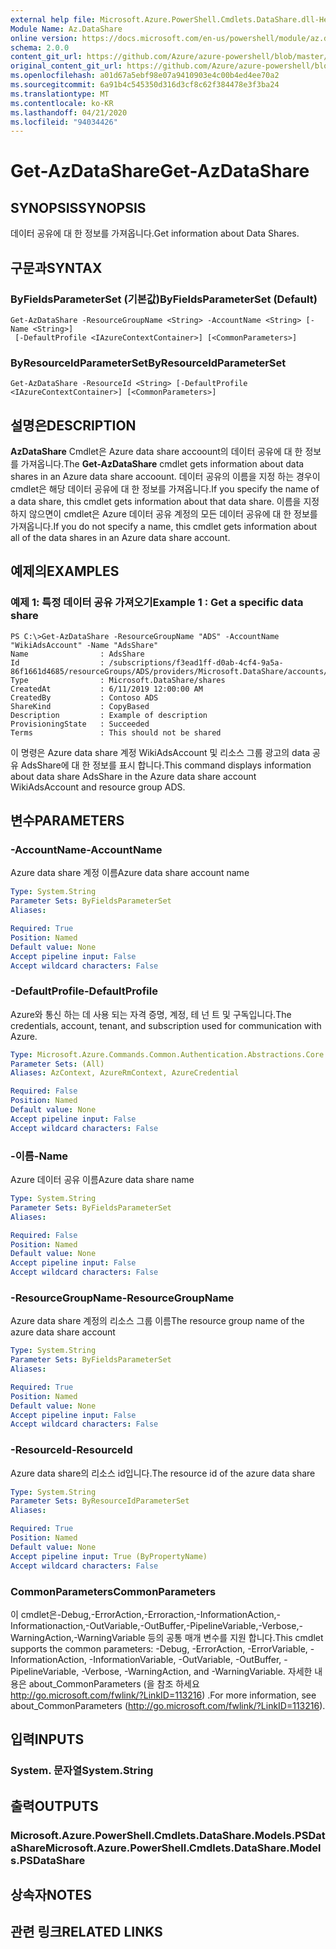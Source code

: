 ```yaml
---
external help file: Microsoft.Azure.PowerShell.Cmdlets.DataShare.dll-Help.xml
Module Name: Az.DataShare
online version: https://docs.microsoft.com/en-us/powershell/module/az.datashare/get-azdatashare
schema: 2.0.0
content_git_url: https://github.com/Azure/azure-powershell/blob/master/src/DataShare/DataShare/help/Get-AzDataShare.md
original_content_git_url: https://github.com/Azure/azure-powershell/blob/master/src/DataShare/DataShare/help/Get-AzDataShare.md
ms.openlocfilehash: a01d67a5ebf98e07a9410903e4c00b4ed4ee70a2
ms.sourcegitcommit: 6a91b4c545350d316d3cf8c62f384478e3f3ba24
ms.translationtype: MT
ms.contentlocale: ko-KR
ms.lasthandoff: 04/21/2020
ms.locfileid: "94034426"
---
```

# <span data-ttu-id="5f11f-101">Get-AzDataShare</span><span class="sxs-lookup"><span data-stu-id="5f11f-101">Get-AzDataShare</span></span>

## <span data-ttu-id="5f11f-102">SYNOPSIS</span><span class="sxs-lookup"><span data-stu-id="5f11f-102">SYNOPSIS</span></span>
<span data-ttu-id="5f11f-103">데이터 공유에 대 한 정보를 가져옵니다.</span><span class="sxs-lookup"><span data-stu-id="5f11f-103">Get information about Data Shares.</span></span>

## <span data-ttu-id="5f11f-104">구문과</span><span class="sxs-lookup"><span data-stu-id="5f11f-104">SYNTAX</span></span>

### <span data-ttu-id="5f11f-105">ByFieldsParameterSet (기본값)</span><span class="sxs-lookup"><span data-stu-id="5f11f-105">ByFieldsParameterSet (Default)</span></span>
```
Get-AzDataShare -ResourceGroupName <String> -AccountName <String> [-Name <String>]
 [-DefaultProfile <IAzureContextContainer>] [<CommonParameters>]
```

### <span data-ttu-id="5f11f-106">ByResourceIdParameterSet</span><span class="sxs-lookup"><span data-stu-id="5f11f-106">ByResourceIdParameterSet</span></span>
```
Get-AzDataShare -ResourceId <String> [-DefaultProfile <IAzureContextContainer>] [<CommonParameters>]
```

## <span data-ttu-id="5f11f-107">설명은</span><span class="sxs-lookup"><span data-stu-id="5f11f-107">DESCRIPTION</span></span>
<span data-ttu-id="5f11f-108">**AzDataShare** Cmdlet은 Azure data share accoount의 데이터 공유에 대 한 정보를 가져옵니다.</span><span class="sxs-lookup"><span data-stu-id="5f11f-108">The **Get-AzDataShare** cmdlet gets information about data shares in an Azure data share accoount.</span></span>
<span data-ttu-id="5f11f-109">데이터 공유의 이름을 지정 하는 경우이 cmdlet은 해당 데이터 공유에 대 한 정보를 가져옵니다.</span><span class="sxs-lookup"><span data-stu-id="5f11f-109">If you specify the name of a data share, this cmdlet gets information about that data share.</span></span>
<span data-ttu-id="5f11f-110">이름을 지정 하지 않으면이 cmdlet은 Azure 데이터 공유 계정의 모든 데이터 공유에 대 한 정보를 가져옵니다.</span><span class="sxs-lookup"><span data-stu-id="5f11f-110">If you do not specify a name, this cmdlet gets information about all of the data shares in an Azure data share account.</span></span>

## <span data-ttu-id="5f11f-111">예제의</span><span class="sxs-lookup"><span data-stu-id="5f11f-111">EXAMPLES</span></span>

### <span data-ttu-id="5f11f-112">예제 1: 특정 데이터 공유 가져오기</span><span class="sxs-lookup"><span data-stu-id="5f11f-112">Example 1 : Get a specific data share</span></span>
```
PS C:\>Get-AzDataShare -ResourceGroupName "ADS" -AccountName "WikiAdsAccount" -Name "AdsShare"
Name                : AdsShare
Id                  : /subscriptions/f3ead1ff-d0ab-4cf4-9a5a-86f1661d4685/resourceGroups/ADS/providers/Microsoft.DataShare/accounts/WikiAdsAccount/shares/AdsShare
Type                : Microsoft.DataShare/shares
CreatedAt           : 6/11/2019 12:00:00 AM
CreatedBy           : Contoso ADS
ShareKind           : CopyBased
Description         : Example of description  
ProvisioningState   : Succeeded
Terms               : This should not be shared
```

<span data-ttu-id="5f11f-113">이 명령은 Azure data share 계정 WikiAdsAccount 및 리소스 그룹 광고의 data 공유 AdsShare에 대 한 정보를 표시 합니다.</span><span class="sxs-lookup"><span data-stu-id="5f11f-113">This command displays information about data share AdsShare in the Azure data share account WikiAdsAccount and resource group ADS.</span></span>

## <span data-ttu-id="5f11f-114">변수</span><span class="sxs-lookup"><span data-stu-id="5f11f-114">PARAMETERS</span></span>

### <span data-ttu-id="5f11f-115">-AccountName</span><span class="sxs-lookup"><span data-stu-id="5f11f-115">-AccountName</span></span>
<span data-ttu-id="5f11f-116">Azure data share 계정 이름</span><span class="sxs-lookup"><span data-stu-id="5f11f-116">Azure data share account name</span></span>

```yaml
Type: System.String
Parameter Sets: ByFieldsParameterSet
Aliases:

Required: True
Position: Named
Default value: None
Accept pipeline input: False
Accept wildcard characters: False
```

### <span data-ttu-id="5f11f-117">-DefaultProfile</span><span class="sxs-lookup"><span data-stu-id="5f11f-117">-DefaultProfile</span></span>
<span data-ttu-id="5f11f-118">Azure와 통신 하는 데 사용 되는 자격 증명, 계정, 테 넌 트 및 구독입니다.</span><span class="sxs-lookup"><span data-stu-id="5f11f-118">The credentials, account, tenant, and subscription used for communication with Azure.</span></span>

```yaml
Type: Microsoft.Azure.Commands.Common.Authentication.Abstractions.Core.IAzureContextContainer
Parameter Sets: (All)
Aliases: AzContext, AzureRmContext, AzureCredential

Required: False
Position: Named
Default value: None
Accept pipeline input: False
Accept wildcard characters: False
```

### <span data-ttu-id="5f11f-119">-이름</span><span class="sxs-lookup"><span data-stu-id="5f11f-119">-Name</span></span>
<span data-ttu-id="5f11f-120">Azure 데이터 공유 이름</span><span class="sxs-lookup"><span data-stu-id="5f11f-120">Azure data share name</span></span>

```yaml
Type: System.String
Parameter Sets: ByFieldsParameterSet
Aliases:

Required: False
Position: Named
Default value: None
Accept pipeline input: False
Accept wildcard characters: False
```

### <span data-ttu-id="5f11f-121">-ResourceGroupName</span><span class="sxs-lookup"><span data-stu-id="5f11f-121">-ResourceGroupName</span></span>
<span data-ttu-id="5f11f-122">Azure data share 계정의 리소스 그룹 이름</span><span class="sxs-lookup"><span data-stu-id="5f11f-122">The resource group name of the azure data share account</span></span>

```yaml
Type: System.String
Parameter Sets: ByFieldsParameterSet
Aliases:

Required: True
Position: Named
Default value: None
Accept pipeline input: False
Accept wildcard characters: False
```

### <span data-ttu-id="5f11f-123">-ResourceId</span><span class="sxs-lookup"><span data-stu-id="5f11f-123">-ResourceId</span></span>
<span data-ttu-id="5f11f-124">Azure data share의 리소스 id입니다.</span><span class="sxs-lookup"><span data-stu-id="5f11f-124">The resource id of the azure data share</span></span>

```yaml
Type: System.String
Parameter Sets: ByResourceIdParameterSet
Aliases:

Required: True
Position: Named
Default value: None
Accept pipeline input: True (ByPropertyName)
Accept wildcard characters: False
```

### <span data-ttu-id="5f11f-125">CommonParameters</span><span class="sxs-lookup"><span data-stu-id="5f11f-125">CommonParameters</span></span>
<span data-ttu-id="5f11f-126">이 cmdlet은-Debug,-ErrorAction,-Erroraction,-InformationAction,-Informationaction,-OutVariable,-OutBuffer,-PipelineVariable,-Verbose,-WarningAction,-WarningVariable 등의 공통 매개 변수를 지원 합니다.</span><span class="sxs-lookup"><span data-stu-id="5f11f-126">This cmdlet supports the common parameters: -Debug, -ErrorAction, -ErrorVariable, -InformationAction, -InformationVariable, -OutVariable, -OutBuffer, -PipelineVariable, -Verbose, -WarningAction, and -WarningVariable.</span></span> <span data-ttu-id="5f11f-127">자세한 내용은 about_CommonParameters (을 참조 하세요 http://go.microsoft.com/fwlink/?LinkID=113216) .</span><span class="sxs-lookup"><span data-stu-id="5f11f-127">For more information, see about_CommonParameters (http://go.microsoft.com/fwlink/?LinkID=113216).</span></span>

## <span data-ttu-id="5f11f-128">입력</span><span class="sxs-lookup"><span data-stu-id="5f11f-128">INPUTS</span></span>

### <span data-ttu-id="5f11f-129">System. 문자열</span><span class="sxs-lookup"><span data-stu-id="5f11f-129">System.String</span></span>

## <span data-ttu-id="5f11f-130">출력</span><span class="sxs-lookup"><span data-stu-id="5f11f-130">OUTPUTS</span></span>

### <span data-ttu-id="5f11f-131">Microsoft.Azure.PowerShell.Cmdlets.DataShare.Models.PSDataShare</span><span class="sxs-lookup"><span data-stu-id="5f11f-131">Microsoft.Azure.PowerShell.Cmdlets.DataShare.Models.PSDataShare</span></span>

## <span data-ttu-id="5f11f-132">상속자</span><span class="sxs-lookup"><span data-stu-id="5f11f-132">NOTES</span></span>

## <span data-ttu-id="5f11f-133">관련 링크</span><span class="sxs-lookup"><span data-stu-id="5f11f-133">RELATED LINKS</span></span>
